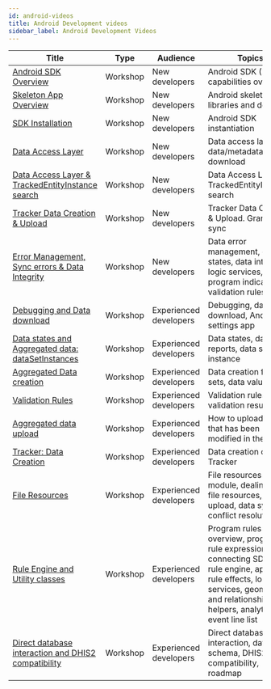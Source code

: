 ```yaml
---
id: android-videos
title: Android Development videos
sidebar_label: Android Development Videos
---
```



| **Title**                                                                           | **Type** | **Audience**           | **Topics**                                                                                                                                                                           | **Date** | **Version** |
| ----------------------------------------------------------------------------------- | -------- | ---------------------- | ------------------------------------------------------------------------------------------------------------------------------------------------------------------------------------ | -------- | ----------- |
| [Android SDK Overview](https://youtu.be/ObdYRiB2s3Y)                                | Workshop | New developers         | Android SDK (1.0) capabilities overview                                                                                                                                              | Mar 2021 |             |
| [Skeleton App Overview](https://youtu.be/WuQBm_D7lBU)                               | Workshop | New developers         | Android skeleton app libraries and demo                                                                                                                                              | Mar 2021 |             |
| [SDK Installation](https://youtu.be/4dRpgY9sdso)                                    | Workshop | New developers         | Android SDK instantiation                                                                                                                                                            | Mar 2021 |             |
| [Data Access Layer](https://youtu.be/0_GeU0pZmE8)                                   | Workshop | New developers         | Data access layer and data/metadata download                                                                                                                                         | Mar 2021 |             |
| [Data Access Layer & TrackedEntityInstance search](https://youtu.be/YIWoV3I96Vo)    | Workshop | New developers         | Data Access Layer & TrackedEntityInstance search                                                                                                                                     | Mar 2021 |             |
| [Tracker Data Creation & Upload](https://youtu.be/v7mh-hen1C0 )                     | Workshop | New developers         | Tracker Data Creation & Upload. Granular sync                                                                                                                                        | Mar 2021 |             |
| [Error Management, Sync errors & Data Integrity](https://youtu.be/yicOlCD4pPc)      | Workshop | New developers         | Data error management, data states, data integrity, logic services, program indicators, validation rules                                                                             | Mar 2021 |             |
| [Debugging and Data download](https://youtu.be/ilc2zDFnD00)                         | Workshop | Experienced developers | Debugging, data download, Android settings app                                                                                                                                       | May 2021 |             |
| [Data states and Aggregated data: dataSetInstances](https://youtu.be/AOQk4WJ-CK8)   | Workshop | Experienced developers | Data states, data set reports, data set instance                                                                                                                                     | May 2021 |             |
| [Aggregated Data creation](https://youtu.be/Rrfl1fdRqXA)                            | Workshop | Experienced developers | Data creation for data sets, data values, etc                                                                                                                                        | May 2021 |             |
| [Validation Rules](https://youtu.be/lPqFXPJthhg)                                    | Workshop | Experienced developers | Validation rules, validation result                                                                                                                                                  | May 2021 |             |
| [Aggregated data upload](https://youtu.be/80fcMD-PHFI)                              | Workshop | Experienced developers | How to upload data that has been modified in the device                                                                                                                              | May 2021 |             |
| [Tracker: Data Creation](https://youtu.be/StL8Mixu85k)                              | Workshop | Experienced developers | Data creation on Tracker                                                                                                                                                             | May 2021 |             |
| [File Resources](https://youtu.be/ue8bpkJrqvU)                                      | Workshop | Experienced developers | File resources module, dealing with file resources, data upload, data sync, conflict resolution                                                                                      | May 2021 |             |
| [Rule Engine and Utility classes](https://youtu.be/3j7bJFFDC-U)                     | Workshop | Experienced developers | Program rules overview, program rule expression, connecting SDK and rule engine, applying rule effects, logic services, geometry and relationship helpers, analytics event line list | May 2021 |             |
| [Direct database interaction and DHIS2 compatibility](https://youtu.be/9aUhI57V6J8) | Workshop | Experienced developers | Direct database interaction, database schema, DHIS2 compatibility, roadmap                                                                                                           | May 2021 |             |